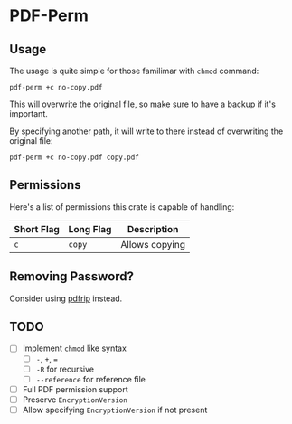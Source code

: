# PDF-Perm

## Usage

The usage is quite simple for those familimar with `chmod` command:

```shell
pdf-perm +c no-copy.pdf
```

This will overwrite the original file, so make sure to have a backup if it's important.

By specifying another path, it will write to there instead of overwriting the original file:

```shell
pdf-perm +c no-copy.pdf copy.pdf
```

## Permissions

Here's a list of permissions this crate is capable of handling:

| Short Flag | Long Flag | Description |
| - | - | - |
| `c` | `copy` | Allows copying |

## Removing Password?

Consider using [pdfrip](https://github.com/mufeedvh/pdfrip) instead.

## TODO

- [ ] Implement `chmod` like syntax
    - [ ] `-`, `+`, `=`
    - [ ] `-R` for recursive
    - [ ] `--reference` for reference file
- [ ] Full PDF permission support
- [ ] Preserve `EncryptionVersion`
- [ ] Allow specifying `EncryptionVersion` if not present
